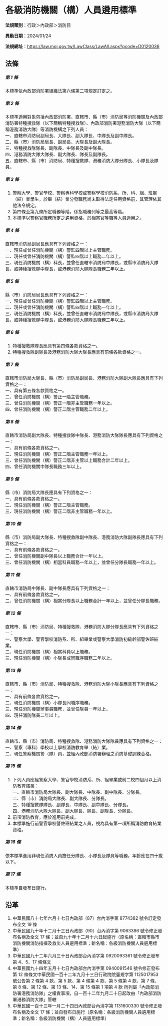 # 各級消防機關（構）人員遴用標準

**法規類別**：行政＞內政部＞消防目

**異動日期**：2024/01/24  

**法規網址**：https://law.moj.gov.tw/LawClass/LawAll.aspx?pcode=D0120036





## 法條
##### 第 1 條
本標準依內政部消防署組織法第六條第二項規定訂定之。

##### 第 2 條
本標準適用對象包括內政部消防署、直轄市、縣（市）消防局等消防機關及內政部消防署特種搜救隊（以下簡稱特種搜救隊）、內政部消防署港務消防大隊（以下簡稱港務消防大隊）等消防機構之下列人員：  
一、直轄市消防局副局長、大隊長、副大隊長、中隊長及副中隊長。  
二、縣（市）消防局局長、副局長、大隊長及副大隊長。  
三、特種搜救隊隊長、副隊長、中隊長及副中隊長。  
四、港務消防大隊大隊長、副大隊長、隊長及副隊長。  
五、直轄市、縣（市）消防局、特種搜救隊、港務消防大隊分隊長、小隊長及隊員。

##### 第 3 條
1. 警察大學、警官學校、警察專科學校或警察學校消防系、所、科、組、班畢（結）業學生，於畢（結）業分發職務尚未取得法定任用資格前，其管理依其他法令規定。
1. 第四條至第九條所定職務等階，係指職務列等之最高等階。
1. 本標準以警察官職務所定之遴用資格，於相當官等職等人員適用之。

##### 第 4 條
直轄市消防局副局長應具有下列資格之一：  
一、現任或曾任消防機關（構）警監四階以上主管職務。  
二、現任或曾任消防機關（構）警監四階以上職務二年以上。  
三、現任消防機關（構）科長，並曾任直轄市消防局中隊長，或縣市消防局大隊長，或特種搜救隊中隊長，或港務消防大隊隊長職務三年以上。

##### 第 5 條
縣（市）消防局局長應具有下列資格之一：  
一、現任或曾任消防機關（構）警監四階以上主管職務。  
二、現任或曾任消防機關（構）警監四階以上職務一年以上。  
三、現任消防機關（構）科長，並曾任直轄市消防局中隊長，或縣市消防局大隊長，或特種搜救隊中隊長，或港務消防大隊隊長職務三年以上。

##### 第 6 條
1. 特種搜救隊隊長應具有第四條各款資格之一。
1. 特種搜救隊副隊長及港務消防大隊大隊長應具有前條各款資格之一。

##### 第 7 條
直轄市消防局大隊長、縣（市）消防局副局長、港務消防大隊副大隊長應具有下列資格之一：  
一、具有第五條各款資格之一。  
二、曾任消防機關（構）警正一階主管職務。  
三、曾任消防機關（構）警正一階非主管職務一年以上。  
四、曾任消防機關（構）警正二階主管職務二年以上。

##### 第 8 條
直轄市消防局副大隊長、特種搜救隊中隊長、港務消防大隊隊長應具有下列資格之一：  
一、具有前條各款資格之一。  
二、現任消防機關（構）警正二階主管職務一年以上。  
三、曾任消防機關（構）警正二階非主管以上職務合計二年以上。  
四、曾任消防機關中隊長職務三年以上。

##### 第 9 條
縣（市）消防局大隊長應具有下列資格之一：  
一、具有前條各款資格之一。  
二、現任消防機關（構）警正二階主管職務。  
三、現任消防機關（構）警正二階非主管職務一年以上。

##### 第 10 條
縣（市）消防局副大隊長、特種搜救隊副中隊長、港務消防大隊副隊長應具有下列資格之一：  
一、具有前條各款資格之一。  
二、曾任消防機關副中隊長以上職務合計一年以上。  
三、曾任消防機關（構）相當科員職務一年以上，並曾任分隊長職務一年以上。

##### 第 11 條
直轄市消防局中隊長、副中隊長應具有下列資格之一：  
一、具有前條各款資格之一。  
二、曾任消防機關（構）相當分隊長以上職務合計一年以上，並曾任分隊長職務。

##### 第 12 條
直轄市、縣（市）消防局、特種搜救隊、港務消防大隊分隊長應具有下列資格之一：  
一、警察大學、警官學校消防系、所、組畢業或警察大學消防初級幹部警佐班結業。  
二、現任消防機關（構）相當科員以上職務。  
三、現任消防機關（構）小隊長或同職序職務二年以上。

##### 第 13 條
直轄市、縣（市）消防局、特種搜救隊、港務消防大隊小隊長應具有下列資格之一：  
一、具有前條各款資格之一。  
二、現任消防機關（構）小隊長同職序職務。  
三、現任消防機關辦事員職務，並曾任隊員一年以上。  
四、現任消防隊員二年以上。

##### 第 14 條
直轄市、縣（市）消防局、特種搜救隊、港務消防大隊隊員應具有下列資格之一：  
一、警察（專科）學校以上學校消防教育畢（結）業。  
二、現任警察機關警（隊）員，並經內政部消防署辦理之消防基礎訓練合格。

##### 第 15 條
1. 下列人員應經警察大學、警官學校消防系、所、組畢業或前二校四個月以上消防教育結業：  
一、直轄市消防局大隊長、副大隊長、中隊長、副中隊長、分隊長。  
二、縣（市）消防局大隊長、副大隊長、分隊長。  
三、特種搜救隊隊長、副隊長、中隊長、副中隊長、分隊長。  
四、港務消防大隊大隊長、副大隊長、隊長、副隊長、分隊長。
1. 前項消防教育，應於進用前完成。
1. 本標準施行前警官學校警佐班結業之人員，視為具有第一項所稱消防教育結業資格。

##### 第 16 條
依本標準進用非現任消防人員擔任分隊長、小隊長及隊員等職務，年齡應在四十歲以下。

##### 第 17 條
本標準自發布日施行。

## 沿革
1. 中華民國八十七年六月十七日內政部（87）台內消字第 8774382  號令訂定發布全文 19 條
1. 中華民國九十年十二月十三日內政部（90）台內消字第 9063386  號令修正發布名稱及全文 17 條；並自九十年十二月十六日起施行（原名稱：直轄市縣市消防機關消防指揮及救災人員遴用標準；新名稱：各級消防機關人員遴用標準）
1. 中華民國九十二年六月三十日內政部台內消字第 0920093361 號令修正發布第 4、5、17 條條文
1. 中華民國九十四年五月十七日內政部台內消字第 0940091546 號令修正發布第 12 條條文中華民國一百十二年九月十三日行政院院臺規字第 1125017953 號公告第 2  條第 4  款、第 5  款、第 4  條第 4  款、第 5  條第 4  款、第 7  條、第 8  條、第 12 條、第 13 條、14、第 15 條第 1  項第 4  款  所列屬「內政部消防署港務消防隊」之權責事項，自一百十二年九月二十日起改由「內政部消防署港務消防大隊」管轄
1. 中華民國一百十三年一月二十四日內政部台內消字第 1131600330 號令修正發布名稱及全文 17 條；並自發布日施行（原名稱：各級消防機關人員遴用標準；新名稱：各級消防機關（構）人員遴用標準）
